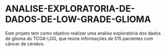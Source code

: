 # ANALISE-EXPLORATORIA-DE-DADOS-DE-LOW-GRADE-GLIOMA
Este projeto tem como objetivo realizar uma análise exploratória dos dados de glioma do TCGA-LGG, que reúne informações de 515 pacientes com câncer de cérebro. 
